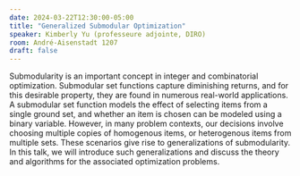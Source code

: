 ```yaml
---
date: 2024-03-22T12:30:00-05:00
title: "Generalized Submodular Optimization"
speaker: Kimberly Yu (professeure adjointe, DIRO)
room: André-Aisenstadt 1207
draft: false
---
```


Submodularity is an important concept in integer and combinatorial optimization. Submodular set functions capture diminishing returns, and for this desirable property, they are found in numerous real-world applications. A submodular set function models the effect of selecting items from a single ground set, and whether an item is chosen can be modeled using a binary variable. However, in many problem contexts, our decisions involve choosing multiple copies of homogenous items, or heterogenous items from multiple sets. These scenarios give rise to generalizations of submodularity. In this talk, we will introduce such generalizations and discuss the theory and algorithms for the associated optimization problems.

<!--more-->
